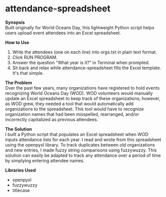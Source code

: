 # attendance-spreadsheet
**Synopsis** <br/>
Built originally for World Oceans Day, this lightweight Python script helps users upload event attendees into an Excel spreadsheet.

**How to Use**
1. Write the attendees (one on each line) into orgs.txt in plain text format.
2. Click RUN PROGRAM.
3. Answer the question "What year is it?" in Terminal when prompted.
4. Sit back and relax while attendance-spreadsheet fills the Excel template. It's that simple.

**The Problem** <br/>
Over the past few years, many organizations have registered to hold events recognizing World Oceans Day (WOD). WOD volunteers would manually update an Excel spreadsheet to keep track of these organizations; however, as WOD grew, they needed a tool that would automatically add organizations to the spreadsheet. This tool would have to recognize organization names that had been misspelled, rearranged, and/or incorrectly capitalized as previous attendees. 
 
**The Solution** <br/>
I built a Python script that populates an Excel spreadsheet when WOD inputs attendance lists for each year. I read and wrote from this spreadsheet using the openpyxl library. To track duplicates between old organizations and new entries, I made fuzzy string comparisons using fuzzywuzzy. This solution can easily be adapted to track any attendance over a period of time by simplying entering attendee names. 

**Libraries Used**
- openpyxl
- fuzzywuzzy
- titlecase
